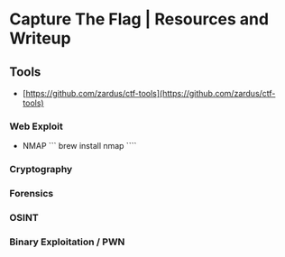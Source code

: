 # Capture The Flag | Resources and Writeup



## Tools
- [https://github.com/zardus/ctf-tools](https://github.com/zardus/ctf-tools)

### Web Exploit
- NMAP ``` brew install nmap ````
### Cryptography
### Forensics
### OSINT
### Binary Exploitation / PWN
